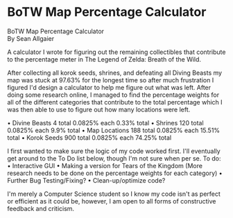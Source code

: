 # BoTW Map Percentage Calculator
BoTW Map Percentage Calculator  
By Sean Allgaier

A calculator I wrote for figuring out the remaining collectibles that contribute to the percentage meter in The Legend of Zelda: Breath of the Wild.

After collecting all korok seeds, shrines, and defeating all Diving Beasts my map was stuck at 97.63% for the longest time so after much frustration I figured I'd design a calculator to help me figure out what was left. After doing some research online, I managed to find the percentage weights for all of the different categories that contribute to the total percentage which I was then able to use to figure out how many locations were left.  

• Divine Beasts		4 total	  		0.0825% each 	 	0.33% total
• Shrines 	120 total		0.0825% each		9.9% total
• Map Locations		188 total		0.0825% each		15.51% total
• Korok Seeds		900 total		0.0825% each		74.25% total










I first wanted to make sure the logic of my code worked first. I'll eventually get around to the To Do list below, though I'm not sure when per se.
To do:
• Interactive GUI
• Making a version for Tears of the Kingdom (More research needs to be done on the percentage weights for each category)
• Further Bug Testing/Fixing?
• Clean-up/optimize code?



I'm merely a Computer Science student so I know my code isn't as perfect or efficient as it could be, however, I am open to all forms of constructive feedback and criticism.
